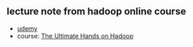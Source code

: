 ## lecture note from hadoop online course
- [udemy](https://www.udemy.com/)
- course: [The Ultimate Hands on Hadoop](https://www.udemy.com/course/the-ultimate-hands-on-hadoop-tame-your-big-data/)

